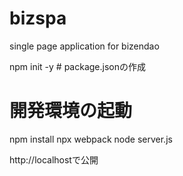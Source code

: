 # bizspa
single page application for bizendao

npm init -y  # package.jsonの作成

# 開発環境の起動
npm install
npx webpack
node server.js

http://localhostで公開

